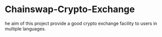 # Chainswap-Crypto-Exchange
he aim of this project provide a good crypto exchange facility to users in multiple languages.

